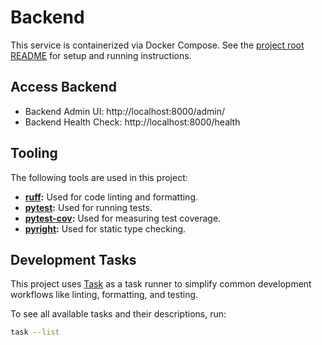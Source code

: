 # Backend

This service is containerized via Docker Compose. See the [project root README](../README.md) for setup and running instructions.

## Access Backend

- Backend Admin UI: http://localhost:8000/admin/
- Backend Health Check: http://localhost:8000/health

## Tooling

The following tools are used in this project:

- **[ruff][]:** Used for code linting and formatting.
- **[pytest][]:** Used for running tests.
- **[pytest-cov][]:** Used for measuring test coverage.
- **[pyright][]:** Used for static type checking.


## Development Tasks

This project uses [Task][] as a task runner to simplify common development workflows like linting, formatting, and testing.

To see all available tasks and their descriptions, run:

```bash
task --list
```

[pyright]: https://microsoft.github.io/pyright/
[pytest]: https://docs.pytest.org/
[pytest-cov]: https://pytest-cov.readthedocs.io/en/latest/readme.html
[ruff]: https://docs.astral.sh/ruff/
[Task]: https://taskfile.dev/
